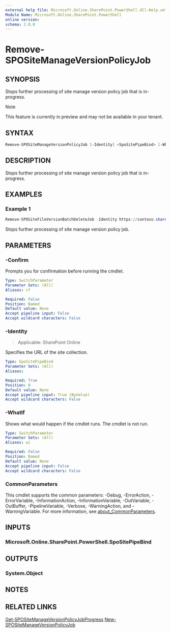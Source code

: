 ```yaml
---
external help file: Microsoft.Online.SharePoint.PowerShell.dll-Help.xml
Module Name: Microsoft.Online.SharePoint.PowerShell
online version:
schema: 2.0.0
---
```


# Remove-SPOSiteManageVersionPolicyJob

## SYNOPSIS
Stops further processing of site manage version policy job that is in-progress.

> [!NOTE]
> This feature is currently in preview and may not be available in your tenant.

## SYNTAX

```powershell
Remove-SPOSiteManageVersionPolicyJob [-Identity] <SpoSitePipeBind> [-WhatIf] [-Confirm] [<CommonParameters>]
```

## DESCRIPTION
Stops further processing of site manage version policy job that is in-progress.

## EXAMPLES

### Example 1

```powershell
Remove-SPOSiteFileVersionBatchDeleteJob -Identity https://contoso.sharepoint.com/sites/site1
```

Stops further processing of site manage version policy job.

## PARAMETERS

### -Confirm
Prompts you for confirmation before running the cmdlet.

```yaml
Type: SwitchParameter
Parameter Sets: (All)
Aliases: cf

Required: False
Position: Named
Default value: None
Accept pipeline input: False
Accept wildcard characters: False
```

### -Identity
> Applicable: SharePoint Online

Specifies the URL of the site collection.

```yaml
Type: SpoSitePipeBind
Parameter Sets: (All)
Aliases:

Required: True
Position: 0
Default value: None
Accept pipeline input: True (ByValue)
Accept wildcard characters: False
```

### -WhatIf
Shows what would happen if the cmdlet runs.
The cmdlet is not run.

```yaml
Type: SwitchParameter
Parameter Sets: (All)
Aliases: wi

Required: False
Position: Named
Default value: None
Accept pipeline input: False
Accept wildcard characters: False
```

### CommonParameters
This cmdlet supports the common parameters: -Debug, -ErrorAction, -ErrorVariable, -InformationAction, -InformationVariable, -OutVariable, -OutBuffer, -PipelineVariable, -Verbose, -WarningAction, and -WarningVariable. For more information, see [about_CommonParameters](http://go.microsoft.com/fwlink/?LinkID=113216).

## INPUTS

### Microsoft.Online.SharePoint.PowerShell.SpoSitePipeBind

## OUTPUTS

### System.Object
## NOTES

## RELATED LINKS
[Get-SPOSiteManageVersionPolicyJobProgress](Get-SPOSiteManageVersionPolicyJobProgress.md)
[New-SPOSiteManageVersionPolicyJob](New-SPOSiteManageVersionPolicyJob.md)